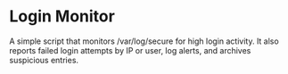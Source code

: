 # Login Monitor

A simple script that monitors /var/log/secure for high login activity. It also reports failed login attempts by IP or user, log alerts, and archives suspicious entries.
